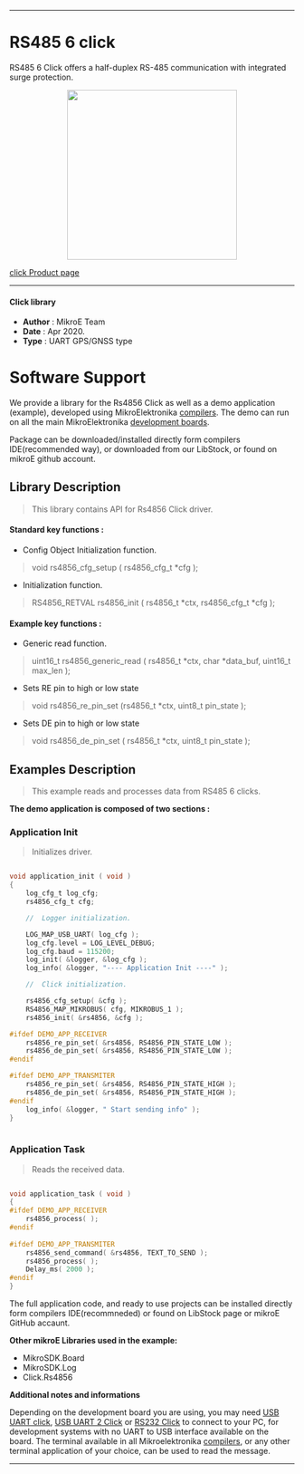 
---
# RS485 6 click

RS485 6 Click offers a half-duplex RS-485 communication with integrated surge protection.

<p align="center">
  <img src="https://download.mikroe.com/images/click_for_ide/rs4856_click.png" height=300px>
</p>

[click Product page](<https://www.mikroe.com/rs485-6-click>)

---


#### Click library 

- **Author**        : MikroE Team
- **Date**          : Apr 2020.
- **Type**          : UART GPS/GNSS type


# Software Support

We provide a library for the Rs4856 Click 
as well as a demo application (example), developed using MikroElektronika 
[compilers](https://shop.mikroe.com/compilers). 
The demo can run on all the main MikroElektronika [development boards](https://shop.mikroe.com/development-boards).

Package can be downloaded/installed directly form compilers IDE(recommended way), or downloaded from our LibStock, or found on mikroE github account. 

## Library Description

> This library contains API for Rs4856 Click driver.

#### Standard key functions :

- Config Object Initialization function.
> void rs4856_cfg_setup ( rs4856_cfg_t *cfg ); 
 
- Initialization function.
> RS4856_RETVAL rs4856_init ( rs4856_t *ctx, rs4856_cfg_t *cfg );

#### Example key functions :

- Generic read function.
> uint16_t rs4856_generic_read ( rs4856_t *ctx, char *data_buf, uint16_t max_len );
 
- Sets RE pin to high or low state
> void rs4856_re_pin_set (rs4856_t *ctx,  uint8_t pin_state );

- Sets DE pin to high or low state
> void rs4856_de_pin_set ( rs4856_t *ctx,  uint8_t pin_state );

## Examples Description

> This example reads and processes data from RS485 6 clicks.

**The demo application is composed of two sections :**

### Application Init 

> Initializes driver.

```c

void application_init ( void )
{
    log_cfg_t log_cfg;
    rs4856_cfg_t cfg;

    //  Logger initialization.

    LOG_MAP_USB_UART( log_cfg );
    log_cfg.level = LOG_LEVEL_DEBUG;
    log_cfg.baud = 115200;
    log_init( &logger, &log_cfg );
    log_info( &logger, "---- Application Init ----" );

    //  Click initialization.

    rs4856_cfg_setup( &cfg );
    RS4856_MAP_MIKROBUS( cfg, MIKROBUS_1 );
    rs4856_init( &rs4856, &cfg );

#ifdef DEMO_APP_RECEIVER
    rs4856_re_pin_set( &rs4856, RS4856_PIN_STATE_LOW );
    rs4856_de_pin_set( &rs4856, RS4856_PIN_STATE_LOW );
#endif

#ifdef DEMO_APP_TRANSMITER
    rs4856_re_pin_set( &rs4856, RS4856_PIN_STATE_HIGH );
    rs4856_de_pin_set( &rs4856, RS4856_PIN_STATE_HIGH );
#endif  
    log_info( &logger, " Start sending info" );  
}
  
```

### Application Task

> Reads the received data.

```c

void application_task ( void )
{
#ifdef DEMO_APP_RECEIVER
    rs4856_process( );
#endif    
    
#ifdef DEMO_APP_TRANSMITER
    rs4856_send_command( &rs4856, TEXT_TO_SEND );
    rs4856_process( );
    Delay_ms( 2000 ); 
#endif    
}

```

The full application code, and ready to use projects can be  installed directly form compilers IDE(recommneded) or found on LibStock page or mikroE GitHub accaunt.

**Other mikroE Libraries used in the example:** 

- MikroSDK.Board
- MikroSDK.Log
- Click.Rs4856

**Additional notes and informations**

Depending on the development board you are using, you may need 
[USB UART click](https://shop.mikroe.com/usb-uart-click), 
[USB UART 2 Click](https://shop.mikroe.com/usb-uart-2-click) or 
[RS232 Click](https://shop.mikroe.com/rs232-click) to connect to your PC, for 
development systems with no UART to USB interface available on the board. The 
terminal available in all Mikroelektronika 
[compilers](https://shop.mikroe.com/compilers), or any other terminal application 
of your choice, can be used to read the message.



---
